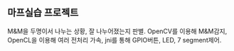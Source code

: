 ## 마프실습 프로젝트 
M&M을 두명이서 나누는 상황,
잘 나누어졌는지 판별.
OpenCV를 이용해 M&M감지,
OpenCL을 이용해 여러 전처리 가속,
jni를 통해 GPIO버튼, LED, 7 segment제어.